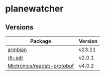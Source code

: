 # planewatcher

## Versions

| Package                                                                     | Version |
|-----------------------------------------------------------------------------|---------|
| [armbian](https://github.com/armbian/build)                                 | v23.11  |
| [rtl-sdr](https://gitea.osmocom.org/sdr/rtl-sdr)                            | v2.0.1  |
| [Mictronics/readsb-protobuf](https://github.com/Mictronics/readsb-protobuf) | v4.0.2  |